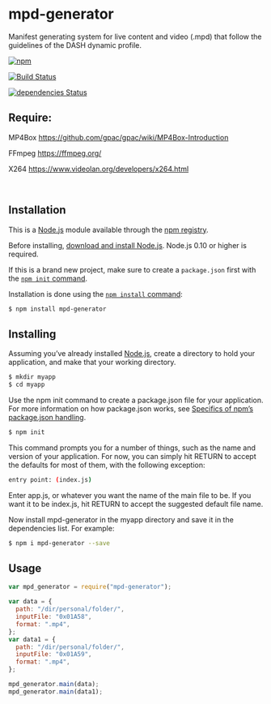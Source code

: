 # mpd-generator

Manifest generating system for live content and video (.mpd) that follow the guidelines of the DASH dynamic profile.

[![npm](http://img.shields.io/npm/v/mpd-generator.svg?style=flat-square)](https://www.npmjs.com/package/mpd-generator)

[![Build Status](https://travis-ci.org/krlosvilla101994/mpd-generator.svg?branch=main)](https://travis-ci.org/krlosvilla101994/mpd-generator)

[![dependencies Status](https://david-dm.org/krlosvilla101994/mpd-generator/status.svg)](https://david-dm.org/krlosvilla101994/mpd-generator)

## Require:

MP4Box https://github.com/gpac/gpac/wiki/MP4Box-Introduction<br>

FFmpeg https://ffmpeg.org/ <br>

X264 https://www.videolan.org/developers/x264.html<br>

<br>

## Installation

This is a [Node.js](https://nodejs.org/en/) module available through the
[npm registry](https://www.npmjs.com/).

Before installing, [download and install Node.js](https://nodejs.org/en/download/).
Node.js 0.10 or higher is required.

If this is a brand new project, make sure to create a `package.json` first with
the [`npm init` command](https://docs.npmjs.com/creating-a-package-json-file).

Installation is done using the
[`npm install` command](https://docs.npmjs.com/getting-started/installing-npm-packages-locally):

```bash
$ npm install mpd-generator
```

## Installing

Assuming you’ve already installed [Node.js](https://nodejs.org/en/), create a directory to hold your application, and make that your working directory.

```bash
$ mkdir myapp
$ cd myapp
```

Use the npm init command to create a package.json file for your application. For more information on how package.json works, see [Specifics of npm’s package.json handling](https://docs.npmjs.com/files/package.json).

```bash
$ npm init
```

This command prompts you for a number of things, such as the name and version of your application. For now, you can simply hit RETURN to accept the defaults for most of them, with the following exception:

```bash
entry point: (index.js)
```

Enter app.js, or whatever you want the name of the main file to be. If you want it to be index.js, hit RETURN to accept the suggested default file name.

Now install mpd-generator in the myapp directory and save it in the dependencies list. For example:

```bash
$ npm i mpd-generator --save
```

## Usage

```javascript
var mpd_generator = require("mpd-generator");

var data = {
  path: "/dir/personal/folder/",
  inputFile: "0x01A58",
  format: ".mp4",
};
var data1 = {
  path: "/dir/personal/folder/",
  inputFile: "0x01A59",
  format: ".mp4",
};

mpd_generator.main(data);
mpd_generator.main(data1);
```
